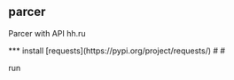 ## parcer
Parcer with API hh.ru

<pip install requests>
***
install  [requests](https://pypi.org/project/requests/)
#
#


run
